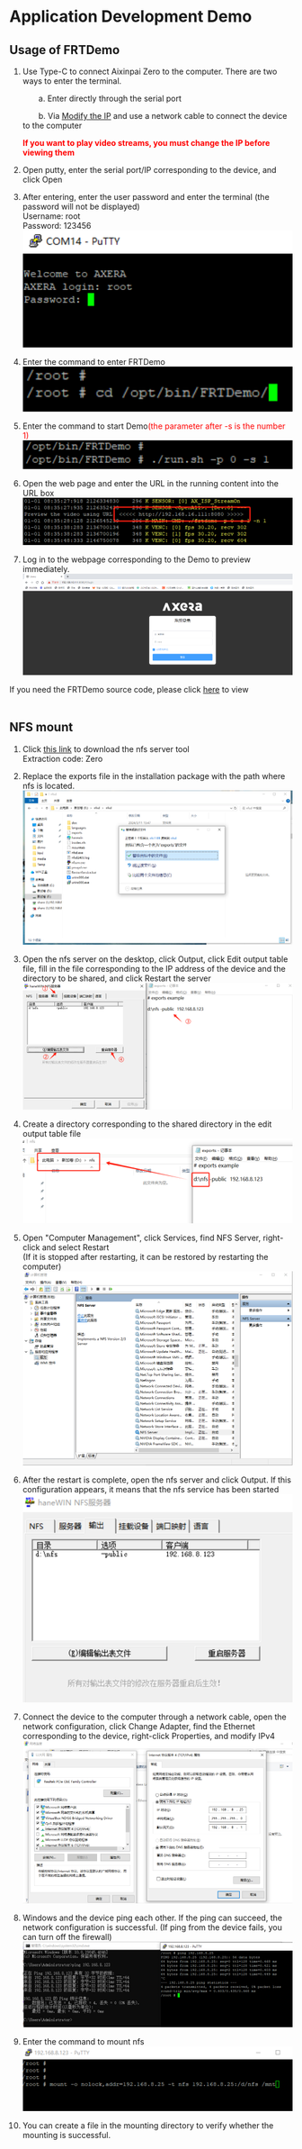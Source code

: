 # Application Development Demo

## Usage of FRTDemo

1. Use Type-C to connect Aixinpai Zero to the computer. There are two ways to enter the terminal.
	<p style="text-indent:2em;">a. Enter directly through the serial port</p>
	<p style="text-indent:2em;">b. Via <a href="https://axera-pi-zero-docs-cn.readthedocs.io/zh-cn/latest/doc_guide_faq.html"> Modify the IP</a> and use a network cable to connect the device to the computer</p>
	
	<font color="red"><b>If you want to play video streams, you must change the IP before viewing them</font></b>

2. Open putty, enter the serial port/IP corresponding to the device, and click Open<br />

3. After entering, enter the user password and enter the terminal (the password will not be displayed)<br />
Username: root<br />
Password: 123456<br />
![](./media/FAQ/FAQ_3.jpg)

4. Enter the command to enter FRTDemo<br />
![](./media/demo/demo_1.jpg)

5. Enter the command to start Demo<font color="red">(the parameter after -s is the number 1)</font><br />
![](./media/demo/demo_2.jpg)

6. Open the web page and enter the URL in the running content into the URL box
![](./media/demo/demo_3.jpg)

7. Log in to the webpage corresponding to the Demo to preview immediately.
![](./media/demo/demo_4.jpg)

If you need the FRTDemo source code, please click <a href="https://github.com/AXERA-TECH/ax620q_bsp_sdk">here</a> to view<br />
<br />


## NFS mount

1. Click <a href="https://pan.baidu.com/s/1ZhK5TAt4H6BPRn4bDA1oXA">this link</a> to download the nfs server tool<br />
Extraction code: Zero<br />

2. Replace the exports file in the installation package with the path where nfs is located.
![](./media/nfs/nfs_1.jpg)

4. Open the nfs server on the desktop, click Output, click Edit output table file, fill in the file corresponding to the IP address of the device and the directory to be shared, and click Restart the server<br />
![](./media/nfs/nfs_3.jpg)

5. Create a directory corresponding to the shared directory in the edit output table file<br />
![](./media/nfs/nfs_8.jpg)

6. Open "Computer Management", click Services, find NFS Server, right-click and select Restart<br />
(If it is stopped after restarting, it can be restored by restarting the computer)<br />
![](./media/nfs/nfs_2.jpg)

7. After the restart is complete, open the nfs server and click Output. If this configuration appears, it means that the nfs service has been started<br />
![](./media/nfs/nfs_4.jpg)

8. Connect the device to the computer through a network cable, open the network configuration, click Change Adapter, find the Ethernet corresponding to the device, right-click Properties, and modify IPv4<br />
![](./media/nfs/nfs_5.jpg)

9. Windows and the device ping each other. If the ping can succeed, the network configuration is successful. (If ping from the device fails, you can turn off the firewall)<br />
![](./media/nfs/nfs_6.jpg)

10. Enter the command to mount nfs<br />
![](./media/nfs/nfs_7.jpg)

11. You can create a file in the mounting directory to verify whether the mounting is successful.
